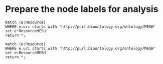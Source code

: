 # Prepare the node labels for analysis

```
match (e:Resource)
WHERE e.uri starts with 'http://purl.bioontology.org/ontology/MESH'
set e:ResourceMESH
return *;
```

```
match (e:Resource)
WHERE e.uri starts with 'http://purl.bioontology.org/ontology/MESH'
set e:ResourceMESH
return *;
```